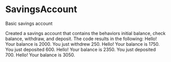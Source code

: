 # SavingsAccount
Basic savings account

Created a savings account that contains the behaviors initial balance, check balance, withdraw, and deposit. 
The code results in the following: 
Hello! Your balance is 2000.
You just withdrew 250.
Hello! Your balance is 1750.
You just deposited 600.
Hello! Your balance is 2350.
You just deposited 700.
Hello! Your balance is 3050.
